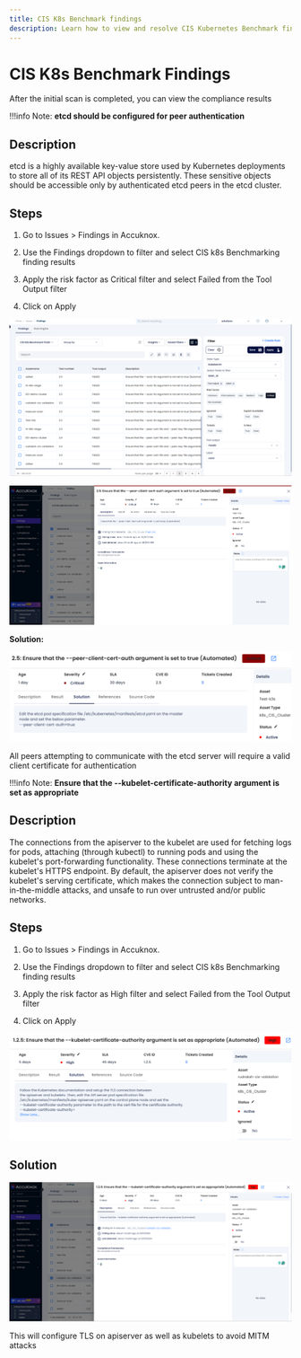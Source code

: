 ```yaml
---
title: CIS K8s Benchmark findings
description: Learn how to view and resolve CIS Kubernetes Benchmark findings with AccuKnox to improve Kubernetes cluster security and compliance.
---
```


# CIS K8s Benchmark Findings

After the initial scan is completed, you can view the compliance results

!!!info
    Note: **etcd should be configured for peer authentication**

## Description

etcd is a highly available key-value store used by Kubernetes deployments to store all of its REST API objects persistently. These sensitive objects should be accessible only by authenticated etcd peers in the etcd cluster.

## Steps

1. Go to Issues > Findings in Accuknox.

2. Use the Findings dropdown to filter and select CIS k8s Benchmarking finding results

3. Apply the risk factor as Critical filter and select Failed from the Tool Output filter

4. Click on Apply

![alt](./images/cis-benchmarking/1.png)

![alt](./images/cis-benchmarking/2.png)

**Solution:**

![alt](./images/cis-benchmarking/3.png)

All peers attempting to communicate with the etcd server will require a valid client certificate for authentication

!!!info
    Note: **Ensure that the --kubelet-certificate-authority argument is set as appropriate**

## Description

The connections from the apiserver to the kubelet are used for fetching logs for pods, attaching (through kubectl) to running pods and using the kubelet's port-forwarding functionality. These connections terminate at the kubelet's HTTPS endpoint. By default, the apiserver does not verify the kubelet's serving certificate, which makes the connection subject to man-in-the-middle attacks, and unsafe to run over untrusted and/or public networks.

## Steps

1. Go to Issues > Findings in Accuknox.

2. Use the Findings dropdown to filter and select CIS k8s Benchmarking finding results

3. Apply the risk factor as High filter and select Failed from the Tool Output filter

4. Click on Apply

![alt](./images/cis-benchmarking/4.png)

## Solution

![alt](./images/cis-benchmarking/5.png)

This will configure TLS on apiserver as well as kubelets to avoid MITM attacks